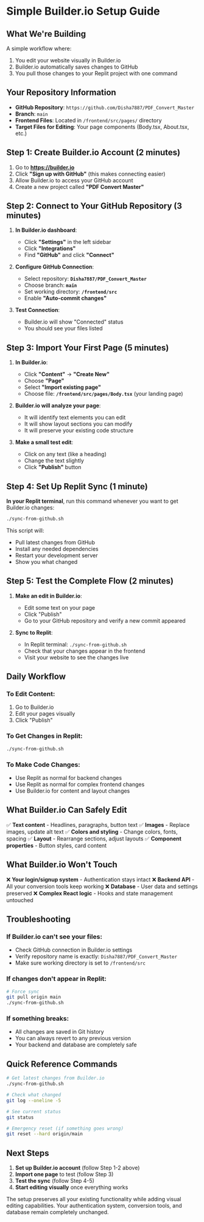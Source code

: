 # Simple Builder.io Setup Guide

## What We're Building

A simple workflow where:
1. You edit your website visually in Builder.io
2. Builder.io automatically saves changes to GitHub
3. You pull those changes to your Replit project with one command

## Your Repository Information

- **GitHub Repository**: `https://github.com/Disha7887/PDF_Convert_Master`
- **Branch**: `main`
- **Frontend Files**: Located in `/frontend/src/pages/` directory
- **Target Files for Editing**: Your page components (Body.tsx, About.tsx, etc.)

## Step 1: Create Builder.io Account (2 minutes)

1. Go to **https://builder.io**
2. Click **"Sign up with GitHub"** (this makes connecting easier)
3. Allow Builder.io to access your GitHub account
4. Create a new project called **"PDF Convert Master"**

## Step 2: Connect to Your GitHub Repository (3 minutes)

1. **In Builder.io dashboard**:
   - Click **"Settings"** in the left sidebar
   - Click **"Integrations"** 
   - Find **"GitHub"** and click **"Connect"**

2. **Configure GitHub Connection**:
   - Select repository: **`Disha7887/PDF_Convert_Master`**
   - Choose branch: **`main`**
   - Set working directory: **`/frontend/src`**
   - Enable **"Auto-commit changes"**

3. **Test Connection**:
   - Builder.io will show "Connected" status
   - You should see your files listed

## Step 3: Import Your First Page (5 minutes)

1. **In Builder.io**:
   - Click **"Content"** → **"Create New"**
   - Choose **"Page"**
   - Select **"Import existing page"**
   - Choose file: **`/frontend/src/pages/Body.tsx`** (your landing page)

2. **Builder.io will analyze your page**:
   - It will identify text elements you can edit
   - It will show layout sections you can modify
   - It will preserve your existing code structure

3. **Make a small test edit**:
   - Click on any text (like a heading)
   - Change the text slightly
   - Click **"Publish"** button

## Step 4: Set Up Replit Sync (1 minute)

**In your Replit terminal**, run this command whenever you want to get Builder.io changes:

```bash
./sync-from-github.sh
```

This script will:
- Pull latest changes from GitHub
- Install any needed dependencies
- Restart your development server
- Show you what changed

## Step 5: Test the Complete Flow (2 minutes)

1. **Make an edit in Builder.io**:
   - Edit some text on your page
   - Click "Publish"
   - Go to your GitHub repository and verify a new commit appeared

2. **Sync to Replit**:
   - In Replit terminal: `./sync-from-github.sh`
   - Check that your changes appear in the frontend
   - Visit your website to see the changes live

## Daily Workflow

### To Edit Content:
1. Go to Builder.io
2. Edit your pages visually
3. Click "Publish"

### To Get Changes in Replit:
```bash
./sync-from-github.sh
```

### To Make Code Changes:
- Use Replit as normal for backend changes
- Use Replit as normal for complex frontend changes
- Use Builder.io for content and layout changes

## What Builder.io Can Safely Edit

✅ **Text content** - Headlines, paragraphs, button text
✅ **Images** - Replace images, update alt text
✅ **Colors and styling** - Change colors, fonts, spacing
✅ **Layout** - Rearrange sections, adjust layouts
✅ **Component properties** - Button styles, card content

## What Builder.io Won't Touch

❌ **Your login/signup system** - Authentication stays intact
❌ **Backend API** - All your conversion tools keep working
❌ **Database** - User data and settings preserved
❌ **Complex React logic** - Hooks and state management untouched

## Troubleshooting

### If Builder.io can't see your files:
- Check GitHub connection in Builder.io settings
- Verify repository name is exactly: `Disha7887/PDF_Convert_Master`
- Make sure working directory is set to `/frontend/src`

### If changes don't appear in Replit:
```bash
# Force sync
git pull origin main
./sync-from-github.sh
```

### If something breaks:
- All changes are saved in Git history
- You can always revert to any previous version
- Your backend and database are completely safe

## Quick Reference Commands

```bash
# Get latest changes from Builder.io
./sync-from-github.sh

# Check what changed
git log --oneline -5

# See current status
git status

# Emergency reset (if something goes wrong)
git reset --hard origin/main
```

## Next Steps

1. **Set up Builder.io account** (follow Step 1-2 above)
2. **Import one page** to test (follow Step 3)
3. **Test the sync** (follow Step 4-5)
4. **Start editing visually** once everything works

The setup preserves all your existing functionality while adding visual editing capabilities. Your authentication system, conversion tools, and database remain completely unchanged.